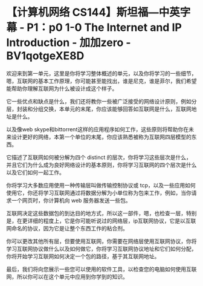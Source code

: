 # 【计算机网络 CS144】斯坦福—中英字幕 - P1：p0 1-0 The Internet and IP Introduction - 加加zero - BV1qotgeXE8D

欢迎来到第一单元，这里是你将学习整体概述的单元，以及你将学习的一些细节，嗯，互联网的基本工作原理，你可能甚至能找出，谁是尼克，谁是菲尔，我们希望能帮助你理解互联网为什么被设计成这个样子。

它一些优点和缺点是什么，我们还将教你一些被广泛接受的网络设计原则，例如分层，封装和分组交换，本单元的末尾，你应该能够回答如互联网是什么，互联网地址是什么。

以及像web skype和bittorrent这样的应用程序如何工作，这些原则将帮助你在未来设计更好的网络，本第一个单位的末尾，你应该熟悉被称为互联网四层模型的东西。

它描述了互联网如何被分解为四个 distinct 的层次，你将学习这些层次是什么，并且它们为什么成为良好网络设计的基本原则，你将学习互联网的四个层次是什么以及它们如何一起工作。

你将学习大多数应用使用一种传输层叫做传输控制协议或 tcp，以及一些应用如何使用它，你还将学习互联网通过将数据分解为小单位称为包来工作，例如，当你请求一个网页时，你计算机向 web 服务器发送一些包。

互联网决定这些数据包的到达目的地方式，所以这一部件，嗯，也检查一层，特别是，在更详细的程度上，它是你可能听说过的网络层，ip互联网协议，它是以互联网命名的协议，因为它是让整个东西工作的粘合剂。

你可以更改其他所有层，但要使用互联网，你需要在网络层使用互联网协议，你将学习互联网协议做什么以及如何做它，你将学习互联网协议地址和它们如何分配，你将开始学习互联网如何决定一个包的路径，基于其互联网地址。

最后，我们将向您展示一些您可以使用的软件工具，以检查您的电脑如何使用互联网，所以你可以在这个单元中应用到你学到的知识。

